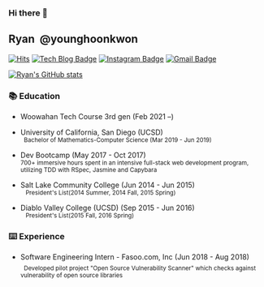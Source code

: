 ### Hi there 👋



## Ryan &nbsp;@younghoonkwon
[![Hits](https://hits.seeyoufarm.com/api/count/incr/badge.svg?url=https%3A%2F%2Fgithub.com%2Fyounghoonkwon)](https://hits.seeyoufarm.com)
[![Tech Blog Badge](http://img.shields.io/badge/-Tech%20blog-black?style=flat-square&logo=github&link=http://younghoonkwon.github.io/)](http://younghoonkwon.github.io/)
[![Instagram Badge](https://img.shields.io/badge/-Instagram-dd2a7b?style=flat-square&logo=instagram&logoColor=white&link=https://www.instagram.com/91hoon/)](https://www.instagram.com/91hoon/)
[![Gmail Badge](https://img.shields.io/badge/Gmail-d14836?style=flat-square&logo=Gmail&logoColor=white&link=mailto:younghoonkwon91@gmail.com)](mailto:younghoonkwon91@gmail.com)


[![Ryan's GitHub stats](https://github-readme-stats.vercel.app/api?username=YounghoonKwon&hide=stars,issues&count_private=true&show_icons=true&theme=dark)](https://github.com/anuraghazra/github-readme-stats)

### 📚 Education
- Woowahan Tech Course 3rd gen (Feb 2021 –)
- University of California, San Diego (UCSD) <br/>
<sub>&nbsp;&nbsp;Bachelor of Mathematics-Computer Science (Mar 2019 - Jun 2019)<sub/>
- Dev Bootcamp (May 2017 - Oct 2017)<br/>
<sub>700+ immersive hours spent in an intensive full-stack web development program, utilizing TDD with RSpec, Jasmine and Capybara <sub/>


- Salt Lake Community College (Jun 2014 - Jun 2015)<br/>
<sub>&nbsp;&nbsp; President's List(2014 Summer, 2014 Fall, 2015 Spring)<sub/>
- Diablo Valley College (UCSD) (Sep 2015 - Jun 2016)<br/>
<sub>&nbsp;&nbsp; President's List(2015 Fall, 2016 Spring)<sub/>

### ⌨️ Experience
- Software Engineering Intern - Fasoo.com, Inc (Jun 2018 - Aug 2018)</br>
<sub>&nbsp;&nbsp;Developed pilot project "Open Source Vulnerability Scanner" which checks against vulnerability of open source libraries</sub>

<!--
**YounghoonKwon/younghoonkwon** is a ✨ _special_ ✨ repository because its `README.md` (this file) appears on your GitHub profile.

Here are some ideas to get you started:

- 🔭 I’m currently working on ...
- 🌱 I’m currently learning ...
- 👯 I’m looking to collaborate on ...
- 🤔 I’m looking for help with ...
- 💬 Ask me about ...
- 📫 How to reach me: ...
- 😄 Pronouns: ...
- ⚡ Fun fact: ...
-->
